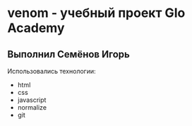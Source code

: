 # venom - учебный проект Glo Academy

## Выполнил Семёнов Игорь

Использовались технологии:

- html
- css
- javascript
- normalize
- git
